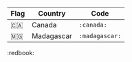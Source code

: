 
|  Flag        | Country    | Code        |
|--------------|------------|-------------|
| :canada:     | Canada     | `:canada:`  |
| :madagascar: | Madagascar | `:madagascar:` | 

:redbook:
